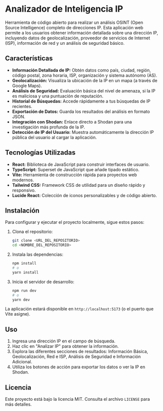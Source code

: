 # Analizador de Inteligencia IP

Herramienta de código abierto para realizar un análisis OSINT (Open Source Intelligence) completo de direcciones IP. Esta aplicación web permite a los usuarios obtener información detallada sobre una dirección IP, incluyendo datos de geolocalización, proveedor de servicios de Internet (ISP), información de red y un análisis de seguridad básico.

## Características

- **Información Detallada de IP:** Obtén datos como país, ciudad, región, código postal, zona horaria, ISP, organización y sistema autónomo (AS).
- **Geolocalización:** Visualiza la ubicación de la IP en un mapa (a través de Google Maps).
- **Análisis de Seguridad:** Evaluación básica del nivel de amenaza, si la IP es maliciosa y una puntuación de reputación.
- **Historial de Búsquedas:** Accede rápidamente a tus búsquedas de IP recientes.
- **Exportación de Datos:** Guarda los resultados del análisis en formato JSON.
- **Integración con Shodan:** Enlace directo a Shodan para una investigación más profunda de la IP.
- **Detección de IP del Usuario:** Muestra automáticamente la dirección IP pública del usuario al cargar la aplicación.

## Tecnologías Utilizadas

- **React:** Biblioteca de JavaScript para construir interfaces de usuario.
- **TypeScript:** Superset de JavaScript que añade tipado estático.
- **Vite:** Herramienta de construcción rápida para proyectos web modernos.
- **Tailwind CSS:** Framework CSS de utilidad para un diseño rápido y responsivo.
- **Lucide React:** Colección de iconos personalizables y de código abierto.

## Instalación

Para configurar y ejecutar el proyecto localmente, sigue estos pasos:

1.  Clona el repositorio:
    ```bash
    git clone <URL_DEL_REPOSITORIO>
    cd <NOMBRE_DEL_REPOSITORIO>
    ```
2.  Instala las dependencias:
    ```bash
    npm install
    # o
    yarn install
    ```
3.  Inicia el servidor de desarrollo:
    ```bash
    npm run dev
    # o
    yarn dev
    ```

La aplicación estará disponible en `http://localhost:5173` (o el puerto que Vite asigne).

## Uso

1.  Ingresa una dirección IP en el campo de búsqueda.
2.  Haz clic en "Analizar IP" para obtener la información.
3.  Explora las diferentes secciones de resultados: Información Básica, Geolocalización, Red e ISP, Análisis de Seguridad e Información Adicional.
4.  Utiliza los botones de acción para exportar los datos o ver la IP en Shodan.

## Licencia

Este proyecto está bajo la licencia MIT. Consulta el archivo `LICENSE` para más detalles.
